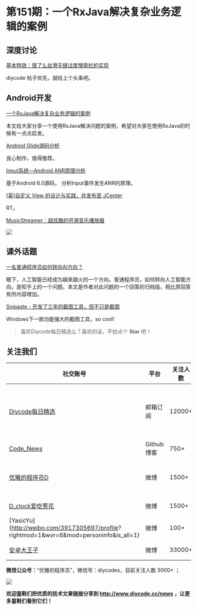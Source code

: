 # 第151期：一个RxJava解决复杂业务逻辑的案例

## 深度讨论

[基本特效：饿了么丝滑无缝过度搜索栏的实现](https://www.diycode.cc/topics/550)

diycode 帖子优先，就给上个头条吧。

## Android开发

[一个RxJava解决复杂业务逻辑的案例](https://zhuanlan.zhihu.com/p/24717157)

本文给大家分享一个使用RxJava解决问题的案例，希望对大家在使用RxJava的时候有一点点启发。

[Android Glide源码分析](http://hpw123.coding.me/2016/12/30/Glide%E6%BA%90%E7%A0%81%E5%88%86%E6%9E%90/)

良心制作，值得推荐。

[Input系统—Android ANR原理分析](http://gityuan.com/2017/01/01/input-anr/)

基于Android 6.0源码， 分析Input事件发生ANR的原理。

[[英]自定义 View 的设计与实践，并发布至 JCenter ](https://medium.com/dualcores-studio/make-an-android-custom-view-publish-and-open-source-99a3d86df228?utm_campaign=CodeTengu&utm_medium=web&utm_source=CodeTengu_75#.9py9w5m08)

RT。

[MusicStreamer：超炫酷的开源音乐播放器](https://github.com/harjot-oberai/MusicStreamer)

![](https://github.com/harjot-oberai/MusicStreamer/raw/master/screenshots/splash.png)

## 课外话题

[一名普通程序员如何转向AI方向？](http://mp.weixin.qq.com/s/ddRBKZVhqjcuIXTkTNQgrg)

眼下，人工智能已经成为越来越火的一个方向。普通程序员，如何转向人工智能方向，是知乎上的一个问题。本文是作者对此问题的一个回答的归档版，相比原回答有所内容增加。

[Snipaste - 开发了三年的截图工具，但不只是截图](https://www.v2ex.com/t/295433?p=1)

Windows下一款功能强大的截图工具，so cool!

> 喜欢Diycode每日精选么？喜欢的话，不妨点个 **Star** 吧！

## 关注我们

| 社交账号  |  平台  | 关注人数 | 说明 |
| -------- | -------- | -------- | -------- |
| [Diycode每日精选](http://list.qq.com/cgi-bin/qf_invite?id=d469993d2c888e971c0fbb2309c4d84256968386b126b967)|   邮箱订阅  | 12000+ | 每日分享一次Android、iOS、Swfit技术干货  |
| [Code_News](https://github.com/DiyCodes/code_news) |    Github博客  |750+ | 每日邮件推送列表  |
| [优雅的程序员D](http://weibo.com/u/5891258264) |   微博  | 1500+ | 官方微博，每日分享开源信息  |
| [D_clock爱吃葱花](http://weibo.com/u/2480694892)  |   微博  | 1500+ | 日报发起人  |
|[YasicYu](http://weibo.com/3917305697/profile? rightmod=1&wvr=6&mod=personinfo&is_all=1)  |   微博  | 100+ | 日报发起人  |
|[安卓大王子](http://weibo.com/apkbus/)   |   微博  | 33000+ | 日报发起人  |

**微信公众号：**“优雅的程序员”，微信号：diycodes，目前关注人数 3000+ ；

![](http://upload-images.jianshu.io/upload_images/1846413-b42abfa70f909099.jpg?imageMogr2/auto-orient/strip%7CimageView2/2/w/1240)

**欢迎童鞋们把优质的技术文章链接分享到 http://www.diycode.cc/news ，让更多童鞋们看到它们！**
